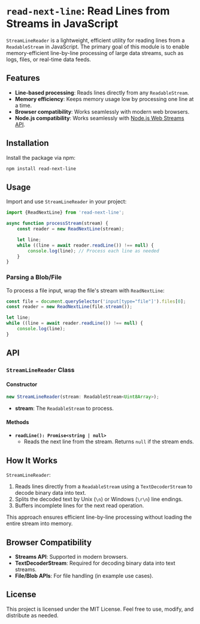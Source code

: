 # `read-next-line`: Read Lines from Streams in JavaScript

`StreamLineReader` is a lightweight, efficient utility for reading lines from a `ReadableStream` in JavaScript. The
primary goal of this module is to enable memory-efficient line-by-line processing of large data streams, such as logs,
files, or real-time data feeds.

## Features

- **Line-based processing**: Reads lines directly from any `ReadableStream`.
- **Memory efficiency**: Keeps memory usage low by processing one line at a time.
- **Browser compatibility**: Works seamlessly with modern web browsers.
- **Node.js compatibility**: Works seamlessly with [Node.js Web Streams API](https://nodejs.org/api/webstreams.html#web-streams-api).

## Installation

Install the package via npm:

```bash
npm install read-next-line
```

## Usage

Import and use `StreamLineReader` in your project:

```js
import {ReadNextLine} from 'read-next-line';

async function processStream(stream) {
	const reader = new ReadNextLine(stream);

	let line;
	while ((line = await reader.readLine()) !== null) {
		console.log(line); // Process each line as needed
	}
}
```

### Parsing a Blob/File

To process a file input, wrap the file's stream with `ReadNextLine`:

```js
const file = document.querySelector('input[type="file"]').files[0];
const reader = new ReadNextLine(file.stream());

let line;
while ((line = await reader.readLine()) !== null) {
	console.log(line);
}
```

## API

### `StreamLineReader` Class

#### Constructor

```ts
new StreamLineReader(stream: ReadableStream<Uint8Array>);
```

- **stream**: The `ReadableStream` to process.

#### Methods

- **`readLine(): Promise<string | null>`**
	- Reads the next line from the stream. Returns `null` if the stream ends.

## How It Works

`StreamLineReader`:

1. Reads lines directly from a `ReadableStream` using a `TextDecoderStream` to decode binary data into text.
2. Splits the decoded text by Unix (`\n`) or Windows (`\r\n`) line endings.
3. Buffers incomplete lines for the next read operation.

This approach ensures efficient line-by-line processing without loading the entire stream into memory.

## Browser Compatibility

- **Streams API**: Supported in modern browsers.
- **TextDecoderStream**: Required for decoding binary data into text streams.
- **File/Blob APIs**: For file handling (in example use cases).

## License

This project is licensed under the MIT License. Feel free to use, modify, and distribute as needed.
